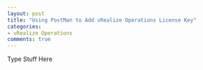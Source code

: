 ```yaml
---
layout: post
title: "Using PostMan to Add vRealize Operations License Key"
categories:
- vRealize Operations
comments: true
---
```

Type Stuff Here
